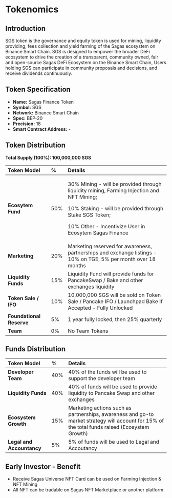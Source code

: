 # Tokenomics

## Introduction

SGS token is the governance and equity token is used for mining, liquidity providing, fees collection and yield farming of the Sagas ecosystem on Binance Smart Chain. SGS is designed to empower the broader DeFi ecosystem to drive the creation of a transparent, community owned, fair and open-source Sagas DeFi Ecosystem on the Binance Smart Chain, Users holding SGS can participate in community proposals and decisions, and receive dividends continuously.

## Token Specification

* **Name:** Sagas Finance Token
* **Symbol:** SGS
* **Network:** Binance Smart Chain
* **Spec:** BEP-20
* **Precision:** 18
* **Smart Contract Address:** -

## Token Distribution

**Total Supply \(100%\): 100,000,000 SGS**

<table>
  <thead>
    <tr>
      <th style="text-align:left">Token Model</th>
      <th style="text-align:left">%</th>
      <th style="text-align:left">Details</th>
    </tr>
  </thead>
  <tbody>
    <tr>
      <td style="text-align:left"><b>Ecosytem Fund</b>
      </td>
      <td style="text-align:left">50%</td>
      <td style="text-align:left">
        <p>30% Mining - will be provided through liquidity mining, Farming Injection
          and NFT Mining;</p>
        <p>10% Staking - will be provided through Stake SGS Token;</p>
        <p>10% Other - Incentivize User in Ecosytem Sagas Finance</p>
      </td>
    </tr>
    <tr>
      <td style="text-align:left"><b>Marketing</b>
      </td>
      <td style="text-align:left">20%</td>
      <td style="text-align:left">Marketing reserved for awareness, partnerships and exchange listings -
        10% on TGE, 5% per month over 18 months</td>
    </tr>
    <tr>
      <td style="text-align:left"><b>Liquidity Funds</b>
      </td>
      <td style="text-align:left">15%</td>
      <td style="text-align:left">Liquidity Fund will provide funds for PancakeSwap / Bake and other exchanges
        liquidity</td>
    </tr>
    <tr>
      <td style="text-align:left"><b>Token Sale / IFO</b>
      </td>
      <td style="text-align:left">10%</td>
      <td style="text-align:left">10,000,000 SGS will be sold on Token Sale / Pancake IFO / Launchpad Bake
        If Accepted - Fully Unlocked</td>
    </tr>
    <tr>
      <td style="text-align:left"><b>Foundational Reserve</b>
      </td>
      <td style="text-align:left">5%</td>
      <td style="text-align:left">1 year fully locked, then 25% quarterly</td>
    </tr>
    <tr>
      <td style="text-align:left"><b>Team</b>
      </td>
      <td style="text-align:left">0%</td>
      <td style="text-align:left">No Team Tokens</td>
    </tr>
  </tbody>
</table>

## **Funds Distribution**

| Token Model | % | Details |
| :--- | :--- | :--- |
| **Developer Team** | 40% | 40% of the funds will be used to support the developer team |
| **Liquidity Funds** | 40% | 40% of funds will be used to provide liquidity to Pancake Swap and other exchanges |
| **Ecosystem Growth** | 15% | Marketing actions such as partnerships, awareness and go-to market strategy will account for 15% of the total funds raised \(Ecosystem Growth\) |
| **Legal and Accountancy** | 5% | 5% of funds will be used to Legal and Accoutancy |

## **Early Investor - Benefit**

* Receive Sagas Universe NFT Card can be used on Farming Injection & NFT Mining
* All NFT can be tradable on Sagas NFT Marketplace or another platform


